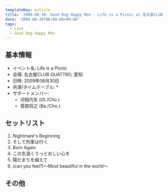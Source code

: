 ```yaml
---
templateKey: article
title: '2009-08-30: Good Dog Happy Men - Life is a Picnic at 名古屋CLUB QUATTRO'
date: '2009-08-30T00:00:00+09:00'
tags:
  - Live
  - Good Dog Happy Men
---
```

## 基本情報

* イベント名: Life is a Picnic
* 会場: 名古屋CLUB QUATTRO, 愛知
* 日時: 2009年08月30日
* 共演/タイムテーブル:
  * 
* サポートメンバー:
  * 河相巧矢 (Gt./Cho.)
  * 菅原将之 (Ba./Cho.)

## セットリスト

1. Nightmare's Beginning
1. そして列車は行く
1. Born Again
1. この生温くうっとおしい心を
1. 陽だまりを越えて
1. (can you feel?)～Most beautiful in the world～

## その他

